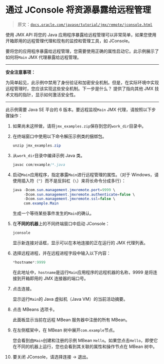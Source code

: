 # 通过 JConsole 将资源暴露给远程管理

> 原文：[`docs.oracle.com/javase/tutorial/jmx/remote/jconsole.html`](https://docs.oracle.com/javase/tutorial/jmx/remote/jconsole.html)

使用 JMX API 将您的 Java 应用程序暴露给远程管理可以非常简单，如果您使用开箱即用的远程管理代理和现有的监控和管理工具，如 JConsole。

要将您的应用程序暴露给远程管理，您需要使用正确的属性启动它。此示例展示了如何将`Main` JMX 代理暴露给远程管理。

* * *

**安全注意事项：**

为简单起见，此示例中禁用了身份验证和加密安全机制。但是，在实际环境中实现远程管理时，您应该实现这些安全机制。下一步是什么？ 提供了指向其他 JMX 技术文档的指针，显示如何激活安全性。

* * *

此示例需要 Java SE 平台的 6 版本。要远程监视`Main` JMX 代理，请按照以下步骤操作：

1.  如果尚未这样做，请将`jmx_examples.zip`保存到您的`work_dir`目录中。

1.  在终端窗口中使用以下命令解压示例类的捆绑包。

    ```java
    unzip jmx_examples.zip

    ```

1.  从`work_dir`目录中编译示例 Java 类。

    ```java
    javac com/example/*.java

    ```

1.  启动`Main`应用程序，指定暴露`Main`进行远程管理的属性。（对于 Windows，请使用插入符（`^`）而不是反斜杠（`\`）来将长命令分成多行）：

    ```java
    java -Dcom.sun.management.jmxremote.port=9999 \
         -Dcom.sun.management.jmxremote.authenticate=false \
         -Dcom.sun.management.jmxremote.ssl=false \
         com.example.Main

    ```

    生成一个等待某些事件发生的`Main`的确认。

1.  在**不同的机器**上的不同终端窗口中启动 JConsole：

    ```java
    jconsole

    ```

    显示新连接对话框，显示可以在本地连接的正在运行的 JMX 代理列表。

1.  选择远程进程，并在远程进程字段中输入以下内容：

    ```java
    *hostname*:9999

    ```

    在此地址中，`hostname`是运行`Main`应用程序的远程机器的名称，9999 是将连接到开箱即用的 JMX 连接器的端口号。

1.  点击连接。

    显示运行`Main`的 Java 虚拟机（Java VM）的当前活动摘要。

1.  点击 MBeans 选项卡。

    此面板显示当前在远程 MBean 服务器中注册的所有 MBean。

1.  在左侧框架中，在 MBean 树中展开`com.example`节点。

    您会看到由`Main`创建和注册的示例 MBean `Hello`。如果您点击`Hello`，即使它在不同的机器上运行，您也会看到其关联的属性和操作节点在 MBean 树中。

1.  要关闭 JConsole，请选择连接 -> 退出。
